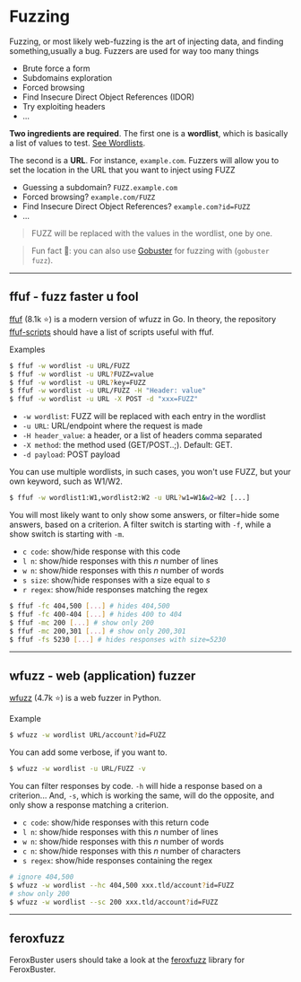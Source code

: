 # Fuzzing

<div class="row row-cols-md-2"><div>

Fuzzing, or most likely web-fuzzing is the art of injecting data, and finding something,usually a bug. Fuzzers are used for way too many things

* Brute force a form
* Subdomains exploration
* Forced browsing
* Find Insecure Direct Object References (IDOR)
* Try exploiting headers
* ...
</div><div>

**Two ingredients are required**. The first one is a **wordlist**, which is basically a list of values to test. [See Wordlists](/cybersecurity/exploitation/general/index.md#-wordlists-).

The second is a **URL**. For instance, `example.com`. Fuzzers will allow you to set the location in the URL that you want to inject using FUZZ

* Guessing a subdomain? `FUZZ.example.com`
* Forced browsing? `example.com/FUZZ`
* Find Insecure Direct Object References? `example.com?id=FUZZ`
* ...

> FUZZ will be replaced with the values in the wordlist, one by one.
</div></div>

> Fun fact 🎉: you can also use [Gobuster](/cybersecurity/exploitation/web/fuzz/forced_browsing.md#gobuster-go) for fuzzing with (`gobuster fuzz`).

<hr class="sep-both">

## ffuf - fuzz faster u fool

<div class="row row-cols-md-2"><div>

[ffuf](https://github.com/ffuf/ffuf) (8.1k ⭐) is a modern version of wfuzz in Go. In theory, the repository [ffuf-scripts](https://github.com/ffuf/ffuf-scripts) should have a list of scripts useful with ffuf.

Examples

```bash
$ ffuf -w wordlist -u URL/FUZZ
$ ffuf -w wordlist -u URL?FUZZ=value
$ ffuf -w wordlist -u URL?key=FUZZ
$ ffuf -w wordlist -u URL/FUZZ -H "Header: value"
$ ffuf -w wordlist -u URL -X POST -d "xxx=FUZZ"
```

* `-w wordlist`: FUZZ will be replaced with each entry in the wordlist
* `-u URL`: URL/endpoint where the request is made
* `-H header_value`: a header, or a list of headers comma separated
* `-X method`: the method used (GET/POST..;). Default: GET.
* `-d payload`: POST payload

You can use multiple wordlists, in such cases, you won't use FUZZ, but your own keyword, such as W1/W2.

```bash
$ ffuf -w wordlist1:W1,wordlist2:W2 -u URL?w1=W1&w2=W2 [...]
```
</div><div>

You will most likely want to only show some answers, or filter=hide some answers, based on a criterion. A filter switch is starting with `-f`, while a show switch is starting with `-m`.

* `c code`: show/hide response with this code
* `l n`: show/hide responses with this $n$ number of lines
* `w n`: show/hide responses with this $n$ number of words
* `s size`: show/hide responses with a size equal to $s$
* `r regex`: show/hide responses matching the regex

```bash
$ ffuf -fc 404,500 [...] # hides 404,500
$ ffuf -fc 400-404 [...] # hides 400 to 404
$ ffuf -mc 200 [...] # show only 200
$ ffuf -mc 200,301 [...] # show only 200,301
$ ffuf -fs 5230 [...] # hides responses with size=5230
```
</div></div>

<hr class="sep-both">

## wfuzz - web (application) fuzzer

<div class="row row-cols-md-2"><div>

[wfuzz](https://github.com/xmendez/wfuzz) (4.7k ⭐) is a web fuzzer in Python.

Example

```bash
$ wfuzz -w wordlist URL/account?id=FUZZ
```

You can add some verbose, if you want to.

```bash
$ wfuzz -w wordlist -u URL/FUZZ -v
```

</div><div>

You can filter responses by code. `-h` will hide a response based on a criterion... And, `-s`, which is working the same, will do the opposite, and only show a response matching a criterion.

* `c code`: show/hide responses with this return code
* `l n`: show/hide responses with this $n$ number of lines
* `w n`: show/hide responses with this $n$ number of words
* `c n`: show/hide responses with this $n$ number of characters
* `s regex`: show/hide responses containing the regex

```bash
# ignore 404,500
$ wfuzz -w wordlist --hc 404,500 xxx.tld/account?id=FUZZ
# show only 200
$ wfuzz -w wordlist --sc 200 xxx.tld/account?id=FUZZ
```
</div></div>

<hr class="sep-both">

## feroxfuzz

FeroxBuster users should take a look at the [feroxfuzz](https://github.com/epi052/feroxfuzz/) library for FeroxBuster.